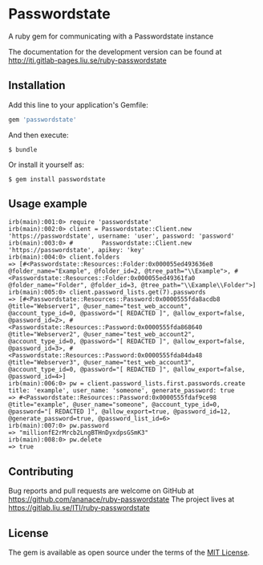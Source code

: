 # Passwordstate

A ruby gem for communicating with a Passwordstate instance

The documentation for the development version can be found at http://iti.gitlab-pages.liu.se/ruby-passwordstate

## Installation

Add this line to your application's Gemfile:

```ruby
gem 'passwordstate'
```

And then execute:

    $ bundle

Or install it yourself as:

    $ gem install passwordstate

## Usage example

```irb
irb(main):001:0> require 'passwordstate'
irb(main):002:0> client = Passwordstate::Client.new 'https://passwordstate', username: 'user', password: 'password'
irb(main):003:0> #        Passwordstate::Client.new 'https://passwordstate', apikey: 'key'
irb(main):004:0> client.folders
=> [#<Passwordstate::Resources::Folder:0x000055ed493636e8 @folder_name="Example", @folder_id=2, @tree_path="\\Example">, #<Passwordstate::Resources::Folder:0x000055ed49361fa0 @folder_name="Folder", @folder_id=3, @tree_path="\\Example\\Folder">]
irb(main):005:0> client.password_lists.get(7).passwords
=> [#<Passwordstate::Resources::Password:0x0000555fda8acdb8 @title="Webserver1", @user_name="test_web_account", @account_type_id=0, @password="[ REDACTED ]", @allow_export=false, @password_id=2>, #<Passwordstate::Resources::Password:0x0000555fda868640 @title="Webserver2", @user_name="test_web_account2", @account_type_id=0, @password="[ REDACTED ]", @allow_export=false, @password_id=3>, #<Passwordstate::Resources::Password:0x0000555fda84da48 @title="Webserver3", @user_name="test_web_account3", @account_type_id=0, @password="[ REDACTED ]", @allow_export=false, @password_id=4>]
irb(main):006:0> pw = client.password_lists.first.passwords.create title: 'example', user_name: 'someone', generate_password: true
=> #<Passwordstate::Resources::Password:0x0000555fdaf9ce98 @title="example", @user_name="someone", @account_type_id=0, @password="[ REDACTED ]", @allow_export=true, @password_id=12, @generate_password=true, @password_list_id=6>
irb(main):007:0> pw.password
=> "millionfE2rMrcb2LngBTHnDyxdpsGSmK3"
irb(main):008:0> pw.delete
=> true
```

## Contributing

Bug reports and pull requests are welcome on GitHub at https://github.com/ananace/ruby-passwordstate
The project lives at https://gitlab.liu.se/ITI/ruby-passwordstate

## License

The gem is available as open source under the terms of the [MIT License](https://opensource.org/licenses/MIT).
